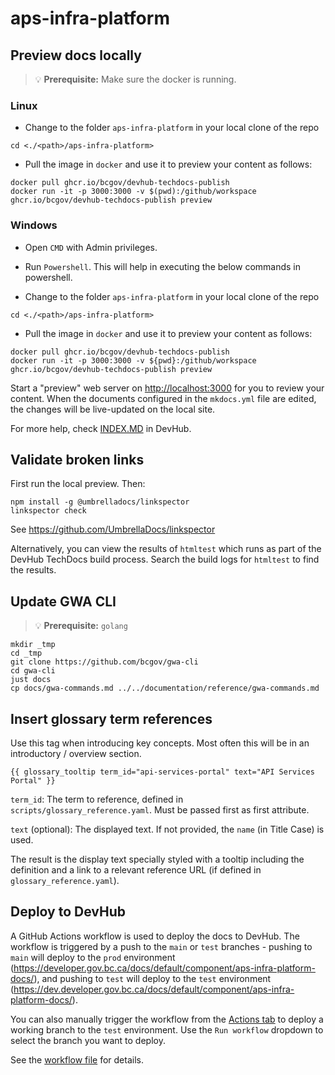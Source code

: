 # aps-infra-platform

## Preview docs locally

> 💡 **Prerequisite:** Make sure the docker is running.

### Linux

- Change to the folder `aps-infra-platform` in your local clone of the repo

```shell
cd <./<path>/aps-infra-platform>
```

- Pull the image in `docker` and use it to preview your content as follows:

```shell
docker pull ghcr.io/bcgov/devhub-techdocs-publish
docker run -it -p 3000:3000 -v $(pwd):/github/workspace ghcr.io/bcgov/devhub-techdocs-publish preview
```

### Windows

- Open `CMD` with Admin privileges.

- Run `Powershell`.  This will help in executing the below commands in powershell.

- Change to the folder `aps-infra-platform` in your local clone of the repo

```shell
cd <./<path>/aps-infra-platform>
```

- Pull the image in `docker` and use it to preview your content as follows:

```shell
docker pull ghcr.io/bcgov/devhub-techdocs-publish
docker run -it -p 3000:3000 -v ${pwd}:/github/workspace ghcr.io/bcgov/devhub-techdocs-publish preview
```

Start a "preview" web server on <http://localhost:3000> for you to review your
content. When the documents configured in the `mkdocs.yml` file are edited, the
changes will be live-updated on the local site.

For more help, check [INDEX.MD](https://github.com/bcgov/devhub-techdocs-publish/blob/main/docs/index.md)
in DevHub.

## Validate broken links

First run the local preview. Then:

```shell
npm install -g @umbrelladocs/linkspector
linkspector check
```

See <https://github.com/UmbrellaDocs/linkspector>

Alternatively, you can view the results of `htmltest` which runs as part of the
DevHub TechDocs build process. Search the build logs for `htmltest` to find the
results.

## Update GWA CLI

> 💡 **Prerequisite:** `golang`

```shell
mkdir _tmp
cd _tmp
git clone https://github.com/bcgov/gwa-cli
cd gwa-cli
just docs
cp docs/gwa-commands.md ../../documentation/reference/gwa-commands.md
```

## Insert glossary term references

Use this tag when introducing key concepts. Most often this will be in an
introductory / overview section.

`{{ glossary_tooltip term_id="api-services-portal" text="API Services Portal" }}`

`term_id`: The term to reference, defined in `scripts/glossary_reference.yaml`.
Must be passed first as first attribute.

`text` (optional): The displayed text. If not provided, the `name` (in Title
Case) is used.

The result is the display text specially styled with a tooltip including the
definition and a link to a relevant reference URL (if defined in
`glossary_reference.yaml`).

## Deploy to DevHub

A GitHub Actions workflow is used to deploy the docs to DevHub. The workflow is
triggered by a push to the `main` or `test` branches - pushing to `main` will
deploy to the `prod` environment
(<https://developer.gov.bc.ca/docs/default/component/aps-infra-platform-docs/>),
and pushing to `test` will deploy to the `test` environment
(<https://dev.developer.gov.bc.ca/docs/default/component/aps-infra-platform-docs/>).

You can also manually trigger the workflow from the [Actions tab](https://github.com/bcgov/aps-infra-platform/actions/workflows/publish-techdocs.yaml)
to deploy a working branch to the `test` environment. Use the `Run workflow`
dropdown to select the branch you want to deploy.

See the [workflow file](.github/workflows/publish-techdocs.yaml) for details.
